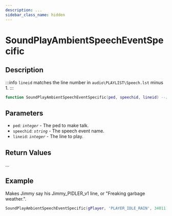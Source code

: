 ```yaml
---
description: ...
sidebar_class_name: hidden
---
```


# SoundPlayAmbientSpeechEventSpecific

## Description

:::info
`lineid` matches the line number in `audio\PLAYLIST\Speech.lst` minus 1.
:::

```lua
function SoundPlayAmbientSpeechEventSpecific(ped, speechid, lineid) --[[ ... ]] end
```

## Parameters

- `ped`: _`integer`_ - The ped to make talk.
- `speechid`: _`string`_ - The speech event name.
- `lineid`: _`integer`_ - The line to play.

## Return Values

...

## Example

Makes Jimmy say his Jimmy_PIDLER_v1 line, or "Freaking garbage weather.".

```lua
SoundPlayAmbientSpeechEventSpecific(gPlayer, 'PLAYER_IDLE_RAIN', 34011)
```